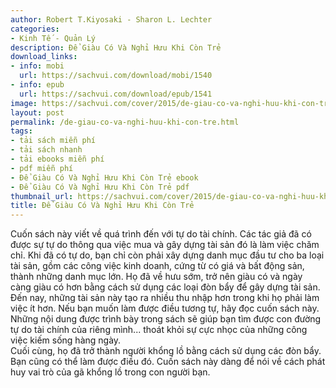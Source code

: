 ```yaml
---
author: Robert T.Kiyosaki - Sharon L. Lechter
categories:
- Kinh Tế - Quản Lý
description: Để Giàu Có Và Nghỉ Hưu Khi Còn Trẻ
download_links:
- info: mobi
  url: https://sachvui.com/download/mobi/1540
- info: epub
  url: https://sachvui.com/download/epub/1541
image: https://sachvui.com/cover/2015/de-giau-co-va-nghi-huu-khi-con-tre.jpg
layout: post
permalink: /de-giau-co-va-nghi-huu-khi-con-tre.html
tags:
- tải sách miễn phí
- tải sách nhanh
- tải ebooks miễn phí
- pdf miễn phí
- Để Giàu Có Và Nghỉ Hưu Khi Còn Trẻ ebook
- Để Giàu Có Và Nghỉ Hưu Khi Còn Trẻ pdf
thumbnail_url: https://sachvui.com/cover/2015/de-giau-co-va-nghi-huu-khi-con-tre.jpg
title: Để Giàu Có Và Nghỉ Hưu Khi Còn Trẻ
---
```


 <div class="item-desc text-justify"> <p>Cuốn sách này viết về quá trình đến với tự do tài chính. Các tác giả đã có được sự tự do thông qua việc mua và gây dựng tài sản đó là làm việc chǎm chỉ. Khi đã có tự do, bạn chỉ còn phải xây dựng danh mục đầu tư cho ba loại tài sản, gồm các công việc kinh doanh, cứng từ có giá và bất động sản, thành những danh mục lớn. Họ đã về hưu sớm, trở nên giàu có và ngày càng giàu có hơn bằng cách sử dụng các loại đòn bẩy để gây dựng tài sản. Đến nay, những tài sản này tạo ra nhiều thu nhập hơn trong khi họ phải làm việc ít hơn. Nếu bạn muốn làm được điều tương tự, hãy đọc cuốn sách này. Những nội dung được trình bày trong sách sẽ giúp bạn tìm được con đường tự do tài chính của riêng mình... thoát khỏi sự cực nhọc của những công việc kiếm sống hàng ngày.<br>Cuối cùng, họ đã trở thành người khổng lồ bằng cách sử dụng các đòn bẩy. Bạn cũng có thể làm được điều đó. Cuốn sách này dàng để nói về cách phát huy vai trò của gã khổng lồ trong con người bạn.</p> </div>